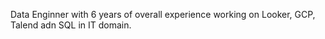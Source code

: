Data Enginner with 6 years of overall experience working on Looker, GCP, Talend adn SQL in IT domain.
